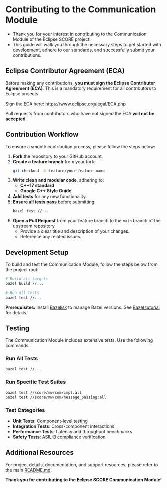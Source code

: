 # Contributing to the Communication Module

- Thank you for your interest in contributing to the Communication Module of the Eclipse SCORE project! 
- This guide will walk you through the necessary steps to get started with development, adhere to our standards, and successfully submit your contributions.

## Eclipse Contributor Agreement (ECA)

Before making any contributions, **you must sign the Eclipse Contributor Agreement (ECA)**. This is a mandatory requirement for all contributors to Eclipse projects.

Sign the ECA here: https://www.eclipse.org/legal/ECA.php

Pull requests from contributors who have not signed the ECA **will not be accepted**.

## Contribution Workflow

To ensure a smooth contribution process, please follow the steps below:

1. **Fork** the repository to your GitHub account.
2. **Create a feature branch** from your fork:
   ```bash
   git checkout -b feature/your-feature-name
   ```
3. **Write clean and modular code**, adhering to:
   - **C++17 standard**
   - **Google C++ Style Guide**
4. **Add tests** for any new functionality.
5. **Ensure all tests pass** before submitting:
   ```bash
   bazel test //...
   ```
6. **Open a Pull Request** from your feature branch to the `main` branch of the upstream repository.
   - Provide a clear title and description of your changes.
   - Reference any related issues.

## Development Setup

To build and test the Communication Module, follow the steps below from the project root:

```bash
# Build all targets
bazel build //...

# Run all tests
bazel test //...
```

**Prerequisites:** Install [Bazelisk](https://github.com/bazelbuild/bazelisk) to manage Bazel versions. See [Bazel tutorial](https://bazel.build/tutorials) for details.

## Testing

The Communication Module includes extensive tests. Use the following commands:

### Run All Tests
```bash
bazel test //...
```

### Run Specific Test Suites
```bash
bazel test //score/mw/com/impl:all
bazel test //score/mw/com/message_passing:all
```

### Test Categories
- **Unit Tests**: Component-level testing
- **Integration Tests**: Cross-component interactions
- **Performance Tests**: Latency and throughput benchmarks
- **Safety Tests**: ASIL-B compliance verification

## Additional Resources

For project details, documentation, and support resources, please refer to the main [README.md](README.md).

**Thank you for contributing to the Eclipse SCORE Communication Module!** 
